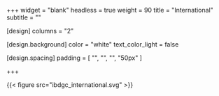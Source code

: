 +++
widget = "blank"
headless = true
weight = 90
title = "International"
subtitle = ""

[design]
columns = "2"

  [design.background]
  color = "white"
  text_color_light = false

  [design.spacing]
  padding = [ "", "", "", "50px" ]

+++

{{< figure src="ibdgc_international.svg" >}}

